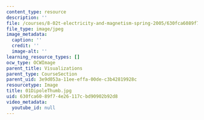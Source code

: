 ```yaml
---
content_type: resource
description: ''
file: /courses/8-02t-electricity-and-magnetism-spring-2005/630fca6089f74e26117cbd90902b92d8_01DipoleThumb.jpg
file_type: image/jpeg
image_metadata:
  caption: ''
  credit: ''
  image-alt: ''
learning_resource_types: []
ocw_type: OCWImage
parent_title: Visualizations
parent_type: CourseSection
parent_uid: 3e9d053a-11ee-effa-00de-c3b42819928c
resourcetype: Image
title: 01DipoleThumb.jpg
uid: 630fca60-89f7-4e26-117c-bd90902b92d8
video_metadata:
  youtube_id: null
---
```

